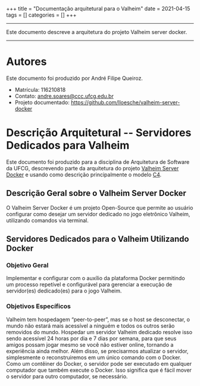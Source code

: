 +++
title = "Documentação arquitetural para o Valheim" 
date = 2021-04-15 
tags = [] 
categories = [] 
+++

***

Este documento descreve a arquitetura do projeto Valheim server docker.

***

# Autores

Este documento foi produzido por André Filipe Queiroz.

- Matrícula: 116210818
- Contato: andre.soares@ccc.ufcg.edu.br
- Projeto documentado: https://github.com/lloesche/valheim-server-docker

# Descrição Arquitetural -- Servidores Dedicados para Valheim


Este documento foi produzido para a disciplina de Arquitetura de Software da UFCG, descrevendo parte da arquitetura do projeto [Valheim Server Docker](https://github.com/lloesche/valheim-server-docker) e usando como descrição principalmente o modelo [C4](https://c4model.com/).


## Descrição Geral sobre o Valheim Server Docker

O Valheim Server Docker é um projeto Open-Source que permite ao usuário configurar como desejar um servidor dedicado no jogo eletrônico Valheim, utilizando comandos via terminal.

## Servidores Dedicados para o Valheim Utilizando Docker

### Objetivo Geral

Implementar  e configurar com o auxílio da plataforma Docker permitindo um processo repetível e configurável para gerenciar a execução de servidor(es) dedicado(es) para o jogo Valheim.

### Objetivos Específicos

Valheim tem hospedagem “peer-to-peer”, mas se o host se desconectar, o mundo não estará mais acessível a ninguém e todos os outros serão removidos do mundo. Hospedar um servidor Valheim dedicado resolve isso sendo acessível 24 horas por dia e 7 dias por semana, para que seus amigos possam jogar mesmo se você não estiver online, tornando a experiência ainda melhor.
Além disso, se precisarmos atualizar o servidor, simplesmente o reconstruiremos em um único comando com o Docker. Como um contêiner do Docker, o servidor pode ser executado em qualquer computador que também execute o Docker. Isso significa que é fácil mover o servidor para outro computador, se necessário.

